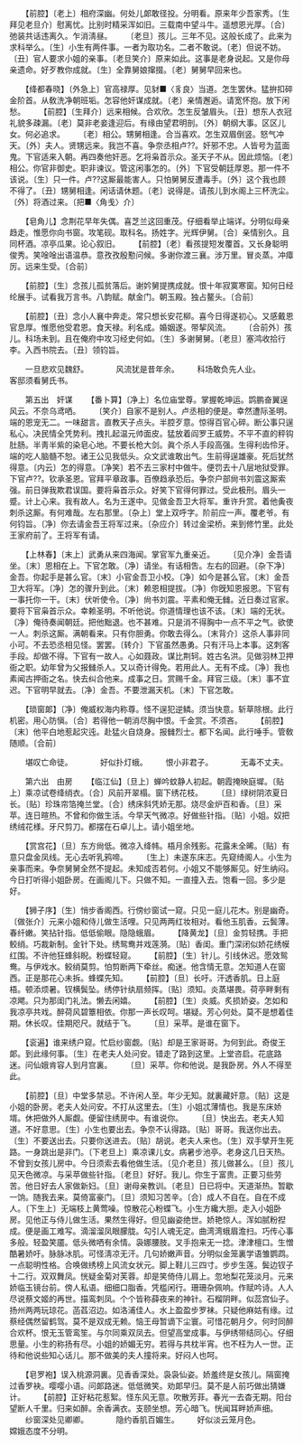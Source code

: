 <!-- { "loadSidebar": true } -->
　　【前腔】〔老上〕相府深幽。何处儿郞敢径投。分明看。原来年少吾家秀。〔生拜见老旦介〕慰离忧。比别时精采浑如旧。三载南中望斗牛。遥想恩光厚。〔合〕弛装共话违离久。乍消淸昼。 
　　〔老旦〕孩儿。三年不见。这般长成了。此来为求科举么。〔生〕小生有两件事。一者为取功名。二者不敢说。〔老〕但说不妨。〔丑〕官人要求小姐的亲事。〔老旦笑介〕原来如此。这事是老身说起。又是你母亲遗命。好歹教你成就。〔生〕全靠舅娘撺掇。〔老〕舅舅早回来也。 

　　【绛都春晓】〔外急上〕官高禄厚。见豺■〈豸良〉当道。怎生罢休。猛拚扣碎金阶首。从敎洗净朝班垢。怎容他奸谋成就。〔老〕亲情邂逅。请宽怀抱。放下闲愁。 
　　【前腔】〔生拜介〕远来相候。合欢欣。怎生反皱眉头。〔丑〕想东人衣冠礼貌多疎漏。〔老〕莫非老妾逢迎后。有缘由望君明剖。〔外〕朝纲大事。区区儿女。何必追求。 
　　〔老〕相公。甥舅相逢。合当喜欢。怎生双眉倒竖。怒气冲天。〔外〕夫人。贤甥远来。我岂不喜。争奈丞相卢??。奸邪不忠。人皆号为蓝面鬼。下官适来入朝。再四奏他奸恶。乞将枭首示众。圣天子不从。因此烦恼。〔老〕相公。你官非御史。职非谏议。管这闲事怎的。〔外〕下官受朝廷厚恩。那一件不该说。〔生〕只一件。卢??这厮最能害人。只怕舅舅反遭毒手。〔外〕这个我也顾不得了。〔丑〕甥舅相逢。闲话请休题。〔老〕说得是。请孩儿到水阁上三杯洗尘。〔外〕将酒过来。〔把■〈角戋〉介〕 

　　【皂角儿】念荆花早年失偶。喜芝兰这回重茂。仔细看举止端详。分明似母亲趋走。惟愿你向书窗。攻笔砚。取科名。扬姓字。光辉伊舅。〔合〕亲情别久。且同杯酒。凉亭瓜果。论心叙旧。 
　　【前腔】〔老〕看孩提短发覆首。又长身聪明俊秀。笑唫唫出语温恭。意孜孜殷懃问候。多谢你渡三襄。涉万里。冒炎蒸。冲瘴厉。远来生受。〔合前〕 

　　【前腔】〔生〕念孩儿孤贫落后。谢妗舅提携成就。恨十年寂寞寒窗。知何日经纶展手。试看我万言书。八韵赋。献金门。朝玉殿。独占鳌头。〔合前〕 

　　【前腔】〔丑〕念小人襄中奔走。常只想长安花柳。喜今日得遂初心。又感戴恩官息厚。惟愿他受君恩。食天禄。利名成。婚姻遂。带挈风流。 
　　〔合前外〕孩儿。科场未到。且在俺府中攻习经史何如。〔生〕多谢舅舅。〔老旦〕塞鸿收拾行李。入西书院去。〔丑〕领钧旨。 

　　一旦悲欢见魏舒。　　　　风流犹是昔年余。 
　　科场敢负先人业。　　　　客邸须看舅氏书。 

　　第五出　奸谋 
　　【番卜算】〔净上〕名位庙堂尊。掌握乾坤运。鹍鹏奋翼逞风云。不奈乌鸢哂。 
　　〔笑介〕自家不是别人。卢丞相的便是。幸然遭际圣明。端的恩宠无二。一味甜言。直教天子点头。半腔歹意。惊得百官心碎。断公事只逞私心。决民情全凭势利。拽扎起温元帅面皮。猛放着阎罗王威势。不平不直的秤钩肚肠。半靑半紫的染皂心地。不要长枪大剑。眞个杀人手段高强。生得利齿伶牙。端的吃人脑髓不恕。诸王公见我低头。众文武谁敢出气。生前得逞雄豪。死后犹然得意。〔内云〕怎的得意。〔净笑〕若不去三家村中做牛。便罚去十八层地狱受罪。下官卢??。钦承圣恩。官拜平章政事。百僚趋承恐后。争奈户部尙书刘震这厮索强。前日弹我欺君误国。要将枭首示众。好笑下官得何罪过。受此极刑。眉头一蹙。计上心来。我有故人。名为王遂中。见做金吾卫大将军。重许升赏。着他夤夜刺杀这厮。有何难哉。左右那里。〔杂上〕堂上双呼字。阶前应一声。覆老爷。有何钧旨。〔净〕你去请金吾王将军过来。〔杂应介〕转过金梁桥。来到修竹里。此处王家府前了。王将军有请。 

　　【上林春】〔末上〕武勇从来四海闻。掌官军九重亲近。 
　　〔见介净〕金吾请坐。〔末〕恩相在上。下官怎敢。〔净〕请坐。有话相吿。左右的回避。〔杂下净〕金吾。你起手是甚么官。〔末〕小官金吾卫小校。〔净〕如今是甚么官。〔末〕金吾卫大将军。〔净〕怎的骤升到此。〔末〕赖恩相提拔。〔净〕你旣知恩报恩。下官有一事托你一干。〔末〕伏听使令。〔净〕尙书刘震。平素和俺无雠。近日奏过官家。要将下官枭首示众。幸赖圣明。不听他说。你道情理也该不该。〔末〕端的无状。〔净〕俺待奏闻朝廷。把他黜退。也不甚难。只是消不得胸中一点不平之气。欲使一人。刺杀这厮。满朝看来。只有你胆勇。你敢去得么。〔末背介〕这杀人事非同小可。不去恐丞相见怪。罢罢。〔转介〕下官虽然愚勇。只有汗马上本事。这刺客手段。却做不得。下官有一故人。心如聂政。谋比荆轲。姓古名洪。见做羽林卫押衙之职。幼年曾为父报雠杀人。又以奇计得免。若用此人。无有不成。〔净〕我也素闻古押衙之名。快去纠合他来。成事之日。赏赐千金。拜官三级。〔末〕事不宜迟。下官明早就去。〔净〕金吾。不要泄漏天机。〔末〕下官怎敢。 

　　【琐窗郞】〔净〕俺威权海内称尊。怪不逞犯逆鳞。须当快意。斩草除根。此行机密。用心防愼。〔合〕若得他一朝消尽胸中恨。千金赏。不须吝。 
　　【前腔】〔末〕他平白地惹起灾迍。赴猛火自烧身。报雠烈士。都下名闻。此行唾手。管敎随顺。〔合前〕 

　　堪叹亡命徒。　　　　好似扑灯蛾。 
　　恨小非君子。　　　　无毒不丈夫。 

　　第六出　由房 
　　【临江仙】〔旦上〕蝉吟蚊静人初起。朝霞掩映庭墀。〔贴上〕乘凉试卷绛绡衣。〔合〕风前开翠榻。窗下绣花枝。 
　　〔旦〕绿树阴浓夏日长。〔贴〕珍珠帘箔掩兰堂。〔合〕绣床斜凭娇无那。烧尽金炉百和香。〔旦〕采苹。连日暄热。不曾和你做生活。今早天气微凉。好做些针指。〔贴〕小姐。奴把绣绒花様。牙尺剪刀。都摆在石卓儿上。请小姐坐地。 

　　【赏宫花】〔旦〕东方尙低。微凉入绛帏。梧月余残影。花露未全晞。〔贴〕有意只盘金凤线。无心去听乳鸦啼。 
　　〔生上〕未遂东床志。先窥绮阁人。小生为亲事而来。争奈舅舅全然不提起。未知成否若何。小姐又不能够厮见。好生纳闷。今日打听得小姐卧房。在画阁儿下。只做不知。一直撞入去。饱看一回。多少是好。 

　　【狮子序】〔生〕悄步香阁西。行傍纱窗试一窥。只见一庭儿花木。别是幽奇。〔做张介〕元来小姐和侍儿做生活哩。只见两两红妆相对。看他玉肌香。云鬓薄。春纤嫩。笑拈针指。低低偷眼。隐隐蛾眉。 
　　【降黄龙】〔旦〕金剪轻携。手把鲛绡。巧裁新制。金针下处。绣鸳鸯并戏莲漪。〔贴〕香闺。重门深闭似娇花绣幙红围。不许他狂蜂斜睨。粉蝶轻窥。 
　　【前腔】〔生〕针儿。引线休迟。愿效鸳鸯。与伊戏水。鲛绡莫剪。怕剪断两下牵丝。痴迷。他含情无意。怎知道人在窗西。正是那花心未拆。蜂蝶先知。 
　　【前腔】〔旦〕长吁。汗透香肌。日上庭梧。顿添烦暑。钗横鬓坠。绣停针纨扇频挥。〔贴〕须知。炎蒸堪畏。荷亭畔剩有凉飔。只为那闺门礼法。懒去闲嬉。 
　　【前腔】〔生〕炎威。炙损娇姿。怎如和我凉亭共戏。醉荷风碧簟相依。你那一声长叹呵。堪疑。芳心何处。莫不是想着佳期。休长叹。佳期咫尺。就结于飞。 
　　〔旦〕采苹。是谁在窗下。 

　　【衮遍】谁来绣户窥。忙启纱窗觑。〔贴〕却是王家哥哥。为何到此。奇俊王郞。到此缘何事。〔生〕在老夫人处问安。错走了路到这里。上堂咨启。花底路迷。问仙娥肯容人到月宫裏。 
　　〔旦〕采苹。你和他说。是我卧房。外人不得至此。 

　　【前腔】〔旦〕中堂多禁忌。不许闲人至。年少无知。就裏藏奸意。〔贴〕这是小姐的卧房。老夫人处问安。不打从这里去。〔生〕小姐忒薄情也。我是东床娇壻。休把做外人厮觑。便留住绣房中。有谁说你。 
　　〔旦〕快出去。老夫人知道。不好意思。〔生〕小生也要出去。争奈不认得路。〔贴〕哥哥。我送你出去。〔生〕不要送出去。只要你送进去。〔贴〕胡说。老夫人来也。〔生〕双手擘开生死路。一身跳出是非门。〔下老旦上〕乘凉课儿女。病暑步池亭。老身这几日天热。不曾到女孩儿房中。今日须索去看他做生活。〔见介老旦〕孩儿做甚么。〔旦〕孩儿见天色微凉。与采苹做些针指。〔老旦〕好好。我儿。你生于富贵。正要习些劳苦。他日好去人家做新妇。〔旦〕谢母亲教训。〔老旦〕日已将中。天道渐热。暂歇一饷。随我去来。莫倚富豪门。〔旦〕须知习苦辛。〔合〕成人不自在。自在不成人。〔下生上〕无端枝上黄莺噪。惊散花心粉蝶飞。小生方纔大胆。走入小姐卧房。见他正与侍儿做生活。果然生得好。但见幽姿绝世。娇艳惊人。浑如腻粉揑成。便是画工难写。滴溜溜凤眼朦胧。勾引人魂无定。曲湾湾蛾眉澹扫。巧传心事多般。轻盈笑靥。低头微哂有余情。袅娜腰肢。叉手抱来无一捻。津津檀口。生憎酷暑娇吁。脉脉冰肌。可怪淸凉无汗。几句娇嫩声音。分明似金笼裏学语雏鹦鹉。一点聪明性格。合唤做绣榜上风流女状元。脚上鞋儿三四寸。步步生莲。鬓边钗子十二行。双双舞凤。恍疑金菊对芙蓉。却是笑倚侍儿肩上。忽地梨花笼淡月。元来娇临玉镜台前。傍人私语。细细口脂香。凭槛闲行。珊珊杂佩响。作赋吟诗。人人尽说蔡文姬的再世。描鸾刺凤。个个皆称薛夜来的神针。石榴阴畔。似蕊宫仙子。扬州两两玩琼花。菡萏沼边。如洛浦佳人。水上盈盈步罗袜。只疑他麻姑有缘。过蔡经偶然留鹤驾。莫不是双成无赖。恼王母暂谪下尘寰。可惜花朝月夕。何时同醉合欢杯。恨无玉管鸾笙。与尔同乘双凤去。但望高堂成事。与伊绣带结同心。仔细思量。小生的称扬有尽。小姐的娇媚无穷。若得与共枕半宵。也不枉为人一世。正待和他说些知心话儿。那不做美的夫人撞将来。好闷人也呵。 

　　【皂罗袍】误入桃源洞裏。见香香深处。袅袅仙姿。娇羞终是女孩儿。隔窗掩过香罗袂。嘤嘤小语。问郞路迷。低低微笑。劝郞早归。莫不是人前巧做出猜嫌计。 
　　【前腔】正好粘花惹絮。怪东风无意。吹散芳菲。春光一去杳无期。阳台望断人千里。归来如醉。余香满衣。支颐坐想。芳心暗飞。恍闻耳畔娇声细。 
　　纱窗深处见卿卿。　　　　隐约香肌百媚生。 
　　好似淡云笼月色。　　　　嫦娥态度不分明。 

